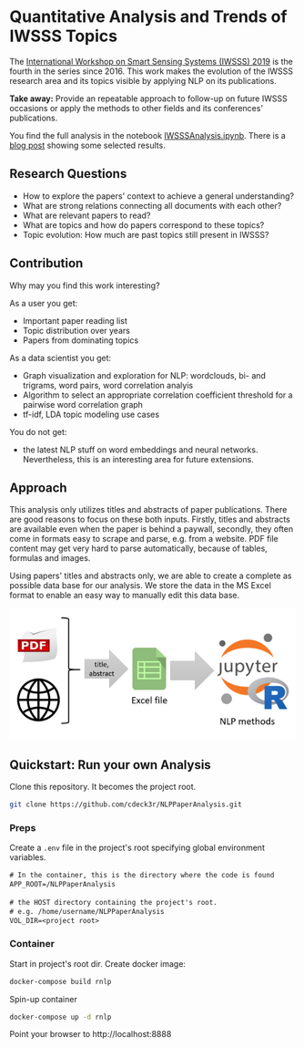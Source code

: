 # Quantitative Analysis and Trends of IWSSS Topics

The [International Workshop on Smart Sensing Systems (IWSSS) 2019](https://iwsss19.github.io/) is the fourth in the series since 2016. This work makes the evolution of the IWSSS research area and its topics visible by applying NLP on its publications.

**Take away:** Provide an repeatable approach to follow-up on future IWSSS occasions or apply the methods to other fields and its conferences' publications.

You find the full analysis in the notebook [IWSSSAnalysis.ipynb](notebooks/IWSSSAnalysis.ipynb). There is a [blog post](https://cdeck3r.com/2020-05-31-NLPPaperAnalysis/) showing some selected results. 

## Research Questions 

* How to explore the papers' context to achieve a general understanding?
* What are strong relations connecting all documents with each other?
* What are relevant papers to read?
* What are topics and how do papers correspond to these topics?
* Topic evolution: How much are past topics still present in IWSSS?

## Contribution

Why may you find this work interesting?

As a user you get:

* Important paper reading list
* Topic distribution over years
* Papers from dominating topics

As a data scientist you get:

* Graph visualization and exploration for NLP: wordclouds, bi- and trigrams, word pairs, word correlation analyis 
* Algorithm to select an appropriate correlation coefficient threshold for a pairwise word correlation graph
* tf-idf, LDA topic modeling use cases 

You do not get:

* the latest NLP stuff on word embeddings and neural networks. Nevertheless, this is an interesting area for future extensions.

## Approach

This analysis only utilizes titles and abstracts of paper publications. There are good reasons to focus on these both inputs. Firstly, titles and abstracts are available even when the paper is behind a paywall, secondly, they often come in formats easy to scrape and parse, e.g. from a website. PDF file content may get very hard to parse automatically, because of tables, formulas and images. 

Using papers' titles and abstracts only, we are able to create a complete as possible data base for our analysis. We store the data in the MS Excel format to enable an easy way to manually edit this data base.

![Analysis approach](approach.png)

## Quickstart: Run your own Analysis 

Clone this repository. It becomes the project root.

```bash
git clone https://github.com/cdeck3r/NLPPaperAnalysis.git
```

### Preps

Create a `.env` file in the project's root specifying global environment variables.
```
# In the container, this is the directory where the code is found
APP_ROOT=/NLPPaperAnalysis

# the HOST directory containing the project's root.
# e.g. /home/username/NLPPaperAnalysis
VOL_DIR=<project root>
```

### Container 

Start in project's root dir. Create docker image:
```bash
docker-compose build rnlp 
```

Spin-up container
```bash
docker-compose up -d rnlp 
```

Point your browser to http://localhost:8888

